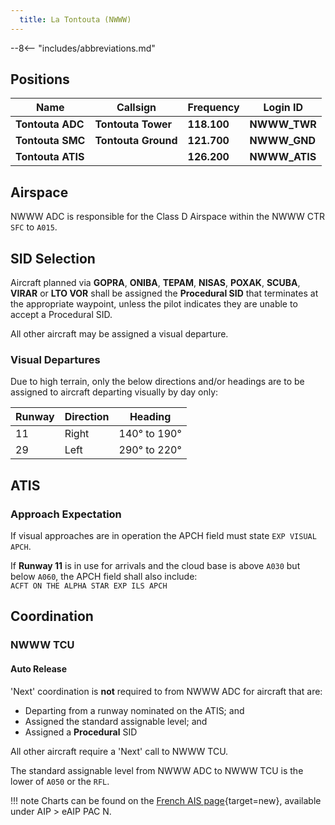 ```yaml
---
  title: La Tontouta (NWWW)
---
```


--8<-- "includes/abbreviations.md"

## Positions

| Name                    | Callsign         | Frequency | Login ID   |
| ----------------------- | --------- | ---------------- | --------- |
| **Tontouta ADC** | **Tontouta Tower** | **118.100** | **NWWW_TWR** |
| **Tontouta SMC** | **Tontouta Ground** | **121.700** | **NWWW_GND** |
| **Tontouta ATIS** | | **126.200** | **NWWW_ATIS**	|

## Airspace

NWWW ADC is responsible for the Class D Airspace within the NWWW CTR `SFC` to `A015`.

## SID Selection
Aircraft planned via **GOPRA**, **ONIBA**, **TEPAM**, **NISAS**, **POXAK**, **SCUBA**, **VIRAR** or **LTO VOR** shall be assigned the **Procedural SID** that terminates at the appropriate waypoint, unless the pilot indicates they are unable to accept a Procedural SID.

All other aircraft may be assigned a visual departure.

### Visual Departures

Due to high terrain, only the below directions and/or headings are to be assigned to aircraft departing visually by day only:

| Runway | Direction | Heading |
| ----|----| ---------------|
| 11  |Right| 140° to 190° |
| 29  |Left| 290° to 220° |

## ATIS
### Approach Expectation

If visual approaches are in operation the APCH field must state `EXP VISUAL APCH`.

If **Runway 11** is in use for arrivals and the cloud base is above `A030` but below `A060`, the APCH field shall also include:  
`ACFT ON THE ALPHA STAR EXP ILS APCH` 

## Coordination
### NWWW TCU
#### Auto Release

'Next' coordination is **not** required to from NWWW ADC for aircraft that are:

- Departing from a runway nominated on the ATIS; and  
- Assigned the standard assignable level; and  
- Assigned a **Procedural** SID

All other aircraft require a 'Next' call to NWWW TCU.

The standard assignable level from NWWW ADC to NWWW TCU is the lower of `A050` or the `RFL`.

!!! note
    Charts can be found on the [French AIS page](https://www.sia.aviation-civile.gouv.fr/){target=new}, available under AIP > eAIP PAC N.